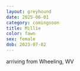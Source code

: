 ```yaml
---
layout: greyhound
date: 2025-06-01
category: comingsoon
title: Millie
color: fawn
sex: female
dob: 2023-07-02
---
```

arriving from Wheeling, WV
